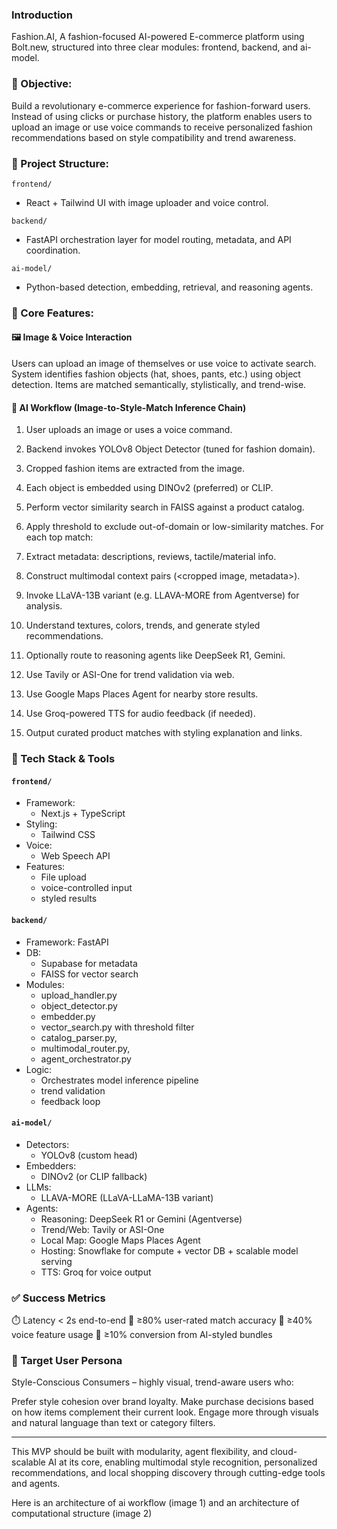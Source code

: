 ### Introduction
Fashion.AI, A fashion-focused AI-powered E-commerce platform using Bolt.new, structured into three clear modules: frontend, backend, and ai-model.

### 🎯 Objective:
Build a revolutionary e-commerce experience for fashion-forward users. Instead of using clicks or purchase history, the platform enables users to upload an image or use voice commands to receive personalized fashion recommendations based on style compatibility and trend awareness.

### 📁 Project Structure:
`frontend/` 
- React + Tailwind UI with image uploader and voice control.

`backend/`
- FastAPI orchestration layer for model routing, metadata, and API coordination.

`ai-model/`
- Python-based detection, embedding, retrieval, and reasoning agents.

### 🧠 Core Features: 
#### 🖼️ Image & Voice Interaction
Users can upload an image of themselves or use voice to activate search.
System identifies fashion objects (hat, shoes, pants, etc.) using object detection.
Items are matched semantically, stylistically, and trend-wise.
#### 🤖 AI Workflow (Image-to-Style-Match Inference Chain)

1. User uploads an image or uses a voice command.

2. Backend invokes YOLOv8 Object Detector (tuned for fashion domain).

3. Cropped fashion items are extracted from the image.

4. Each object is embedded using DINOv2 (preferred) or CLIP.

5. Perform vector similarity search in FAISS against a product catalog.

6. Apply threshold to exclude out-of-domain or low-similarity matches.
For each top match:

7. Extract metadata: descriptions, reviews, tactile/material info.

8. Construct multimodal context pairs (<cropped image, metadata>).

9. Invoke LLaVA-13B variant (e.g. LLAVA-MORE from Agentverse) for analysis.

10. Understand textures, colors, trends, and generate styled recommendations.

11. Optionally route to reasoning agents like DeepSeek R1, Gemini.

12. Use Tavily or ASI-One for trend validation via web.

13. Use Google Maps Places Agent for nearby store results.

14. Use Groq-powered TTS for audio feedback (if needed).

15. Output curated product matches with styling explanation and links.

### 🔗 Tech Stack & Tools 
#### `frontend/`
- Framework: 
  - Next.js + TypeScript
- Styling:
  - Tailwind CSS
- Voice:
  - Web Speech API
- Features:
  - File upload
  - voice-controlled input
  - styled results

#### `backend/`
- Framework: FastAPI
- DB:
  - Supabase for metadata
  - FAISS for vector search
- Modules:
  - upload_handler.py
  - object_detector.py
  - embedder.py
  - vector_search.py with threshold filter
  - catalog_parser.py,
  - multimodal_router.py,
  - agent_orchestrator.py
- Logic:
  - Orchestrates model inference pipeline
  - trend validation
  - feedback loop

#### `ai-model/`
- Detectors:
  - YOLOv8 (custom head)
- Embedders:
  - DINOv2 (or CLIP fallback)
- LLMs:
  - LLAVA-MORE (LLaVA-LLaMA-13B variant)
- Agents:
  - Reasoning: DeepSeek R1 or Gemini (Agentverse)
  - Trend/Web: Tavily or ASI-One
  - Local Map: Google Maps Places Agent
  - Hosting: Snowflake for compute + vector DB + scalable model serving
  - TTS: Groq for voice output


### ✅ Success Metrics
⏱️ Latency < 2s end-to-end
🧠 ≥80% user-rated match accuracy
🔁 ≥40% voice feature usage
🛒 ≥10% conversion from AI-styled bundles

### 🧍 Target User Persona
Style-Conscious Consumers – highly visual, trend-aware users who:

Prefer style cohesion over brand loyalty.
Make purchase decisions based on how items complement their current look.
Engage more through visuals and natural language than text or category filters.

---

This MVP should be built with modularity, agent flexibility, and cloud-scalable AI at its core, enabling multimodal style recognition, personalized recommendations, and local shopping discovery through cutting-edge tools and agents.

Here is an architecture of ai workflow (image 1) and an architecture of computational structure (image 2)
